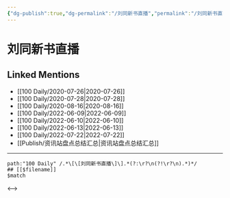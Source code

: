 ```yaml
---
{"dg-publish":true,"dg-permalink":"/刘同新书直播","permalink":"/刘同新书直播/","created":"2022-12-04T23:01:14.000+08:00","updated":"2023-04-10T17:00:12.000+08:00"}
---
```


# 刘同新书直播

## Linked Mentions
- [[100 Daily/2020-07-26\|2020-07-26]]
- [[100 Daily/2020-07-28\|2020-07-28]]
- [[100 Daily/2020-08-16\|2020-08-16]]
- [[100 Daily/2022-06-09\|2022-06-09]]
- [[100 Daily/2022-06-10\|2022-06-10]]
- [[100 Daily/2022-06-13\|2022-06-13]]
- [[100 Daily/2022-07-22\|2022-07-22]]
- [[Publish/资讯站盘点总结汇总\|资讯站盘点总结汇总]]


---

```expander
path:"100 Daily" /.*\[\[刘同新书直播\]\].*(?:\r?\n(?!\r?\n).*)*/
## [[$filename]]
$match
```

<-->